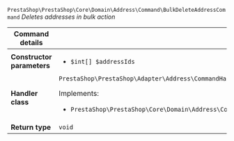 `PrestaShop\PrestaShop\Core\Domain\Address\Command\BulkDeleteAddressCommand`
_Deletes addresses in bulk action_

| Command details            |    |
| -------------------------- | -- |
| **Constructor parameters** | <ul> <li>`$int[] $addressIds`</li> </ul> |
| **Handler class**          | `PrestaShop\PrestaShop\Adapter\Address\CommandHandler\BulkDeleteAddressHandler`  <p> Implements: </p> <ul>  <li>`PrestaShop\PrestaShop\Core\Domain\Address\CommandHandler\BulkDeleteAddressHandlerInterface`</li>  |
| **Return type** |  `void`  |
